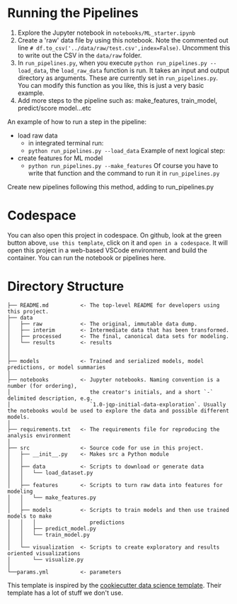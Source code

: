 # Running the Pipelines

1) Explore the Jupyter notebook in `notebooks/ML_starter.ipynb`
2) Create a 'raw' data file by using this notebook. Note the commented out line `# df.to_csv('../data/raw/test.csv',index=False)`. Uncomment this to write out the CSV in the `data/raw` folder.
3) In `run_pipelines.py`, when you execute `python run_pipelines.py --load_data`, the  `load_raw_data` function is run. It takes an input and output directory as arguments. These are currently set in `run_pipelines.py`. You can modify this function as you like, this is just a very basic example.
4) Add more steps to the pipeline such as: make_features, train_model, predict/score model...etc

An example of how to run a step in the pipeline: 
- load raw data
    - in integrated terminal run:
    - ```python run_pipelines.py --load_data```
Example of next logical step:
- create features for ML model
    - ```python run_pipelines.py --make_features```
Of course you have to write that function and the command to run it in `run_pipelines.py`

Create new pipelines following this method, adding to run_pipelines.py

# Codespace 
You can also open this project in codespace. On github, look at the green button above, ```use this template```, click on it and ```open in a codespace```. It will open this project in a web-based VSCode environment and build the container. You can run the notebook or pipelines here.


# Directory Structure

```
├── README.md          <- The top-level README for developers using this project.
├── data
│   ├── raw            <- The original, immutable data dump.
│   ├── interim        <- Intermediate data that has been transformed.
│   ├── processed      <- The final, canonical data sets for modeling.
│   └── results        <- results
│
│
├── models             <- Trained and serialized models, model predictions, or model summaries
│
├── notebooks          <- Jupyter notebooks. Naming convention is a number (for ordering),
│                         the creator's initials, and a short `-` delimited description, e.g.
│                         `1.0-jqp-initial-data-exploration`. Usually the notebooks would be used to explore the data and possible different models.
│
├── requirements.txt   <- The requirements file for reproducing the analysis environment
│
├── src                <- Source code for use in this project.
│   ├── __init__.py    <- Makes src a Python module
│   │
│   ├── data           <- Scripts to download or generate data
│   │   └── load_dataset.py
│   │
│   ├── features       <- Scripts to turn raw data into features for modeling
│   │   └── make_features.py
│   │
│   ├── models         <- Scripts to train models and then use trained models to make
│   │   │                 predictions
│   │   ├── predict_model.py
│   │   └── train_model.py
│   │
│   └── visualization  <- Scripts to create exploratory and results oriented visualizations
│       └── visualize.py
│
└──params.yml          <- parameters 
```

This template is inspired by the [cookiecutter data science template](https://github.com/drivendata/cookiecutter-data-science). Their template has a lot of stuff we don't use. 